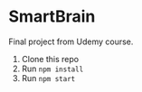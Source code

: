 # SmartBrain

Final project from Udemy course.

1. Clone this repo
2. Run `npm install`
3. Run `npm start`
